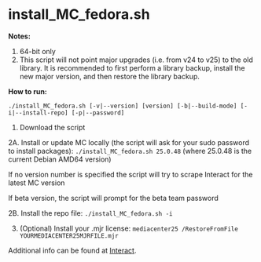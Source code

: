 # install_MC_fedora.sh

**Notes:**
1. 64-bit only
2. This script will not point major upgrades (i.e. from v24 to v25) to the old library. It is recommended to first perform a library backup, install the new major version, and then restore the library backup.

**How to run:**

`./install_MC_fedora.sh [-v|--version] [version] [-b|--build-mode] [-i|--install-repo] [-p|--password]`

1. Download the script

2A. Install or update MC locally (the script will ask for your sudo password to install packages):
`./install_MC_fedora.sh 25.0.48` (where 25.0.48 is the current Debian AMD64 version)

If no version number is specified the script will try to scrape Interact for the latest MC version

If beta version, the script will prompt for the beta team password

2B. Install the repo file: `./install_MC_fedora.sh -i`

3. (Optional) Install your .mjr license:
  `mediacenter25 /RestoreFromFile YOURMEDIACENTER25MJRFILE.mjr`



Additional info can be found at [Interact](https://yabb.jriver.com/interact/index.php/topic,119981.0.html).
